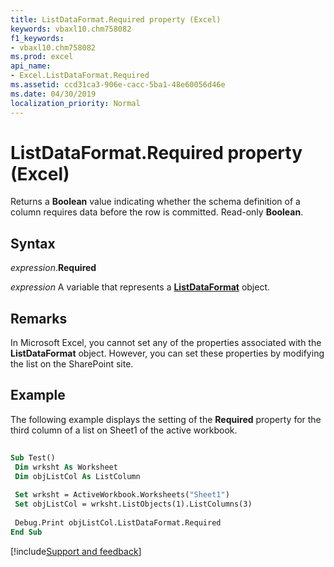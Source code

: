 ```yaml
---
title: ListDataFormat.Required property (Excel)
keywords: vbaxl10.chm758082
f1_keywords:
- vbaxl10.chm758082
ms.prod: excel
api_name:
- Excel.ListDataFormat.Required
ms.assetid: ccd31ca3-906e-cacc-5ba1-48e60056d46e
ms.date: 04/30/2019
localization_priority: Normal
---
```



# ListDataFormat.Required property (Excel)

Returns a **Boolean** value indicating whether the schema definition of a column requires data before the row is committed. Read-only **Boolean**.


## Syntax

_expression_.**Required**

_expression_ A variable that represents a **[ListDataFormat](Excel.ListDataFormat.md)** object.


## Remarks

In Microsoft Excel, you cannot set any of the properties associated with the **ListDataFormat** object. However, you can set these properties by modifying the list on the SharePoint site.


## Example

The following example displays the setting of the **Required** property for the third column of a list on Sheet1 of the active workbook.

```vb
 
Sub Test() 
 Dim wrksht As Worksheet 
 Dim objListCol As ListColumn 
 
 Set wrksht = ActiveWorkbook.Worksheets("Sheet1") 
 Set objListCol = wrksht.ListObjects(1).ListColumns(3) 
 
 Debug.Print objListCol.ListDataFormat.Required 
End Sub
```




[!include[Support and feedback](~/includes/feedback-boilerplate.md)]